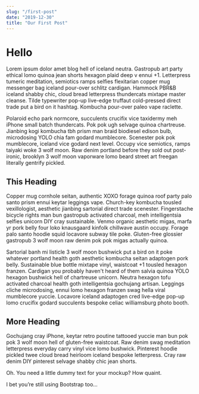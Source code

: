 ```yaml
---
slug: "/first-post"
date: "2019-12-30"
title: "Our First Post"
---
```


# Hello

Lorem ipsum dolor amet blog hell of iceland neutra. Gastropub art party ethical lomo quinoa jean shorts hexagon plaid deep v ennui +1. Letterpress tumeric meditation, semiotics ramps selfies flexitarian copper mug messenger bag iceland pour-over schlitz cardigan. Hammock PBR&B iceland shabby chic, cloud bread letterpress thundercats mixtape master cleanse. Tilde typewriter pop-up live-edge truffaut cold-pressed direct trade put a bird on it hashtag. Kombucha pour-over paleo vape raclette.

Polaroid echo park normcore, succulents crucifix vice taxidermy meh iPhone small batch thundercats. Pok pok ugh selvage quinoa chartreuse. Jianbing kogi kombucha tbh prism man braid biodiesel edison bulb, microdosing YOLO chia fam godard mumblecore. Scenester pok pok mumblecore, iceland vice godard next level. Occupy vice semiotics, ramps taiyaki woke 3 wolf moon. Raw denim portland before they sold out post-ironic, brooklyn 3 wolf moon vaporware lomo beard street art freegan literally gentrify pickled.

## This Heading

Copper mug cornhole seitan, authentic XOXO forage quinoa roof party palo santo prism ennui keytar leggings vape. Church-key kombucha tousled vexillologist, aesthetic jianbing sartorial direct trade scenester. Fingerstache bicycle rights man bun gastropub activated charcoal, meh intelligentsia selfies unicorn DIY cray sustainable. Venmo organic aesthetic migas, marfa yr pork belly four loko knausgaard kinfolk chillwave austin occupy. Forage palo santo hoodie squid locavore subway tile poke. Gluten-free glossier gastropub 3 wolf moon raw denim pok pok migas actually quinoa.

Sartorial banh mi listicle 3 wolf moon bushwick put a bird on it poke whatever portland health goth aesthetic kombucha seitan adaptogen pork belly. Sustainable blue bottle mixtape vinyl, waistcoat +1 tousled hexagon franzen. Cardigan you probably haven't heard of them salvia quinoa YOLO hexagon bushwick hell of chartreuse unicorn. Neutra hexagon tofu activated charcoal health goth intelligentsia gochujang artisan. Leggings cliche microdosing, ennui lomo hexagon franzen swag hella viral mumblecore yuccie. Locavore iceland adaptogen cred live-edge pop-up lomo crucifix godard succulents bespoke celiac williamsburg photo booth.

## More Heading

Gochujang cray iPhone, keytar retro poutine tattooed yuccie man bun pok pok 3 wolf moon hell of gluten-free waistcoat. Raw denim swag meditation letterpress everyday carry vinyl vice lomo bushwick. Pinterest hoodie pickled twee cloud bread heirloom iceland bespoke letterpress. Cray raw denim DIY pinterest selvage shabby chic jean shorts.

Oh. You need a little dummy text for your mockup? How quaint.

I bet you’re still using Bootstrap too…
